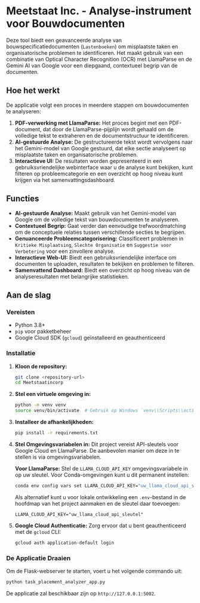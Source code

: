 # Meetstaat Inc. - Analyse-instrument voor Bouwdocumenten

Deze tool biedt een geavanceerde analyse van bouwspecificatiedocumenten (`Lastenboeken`) om misplaatste taken en organisatorische problemen te identificeren. Het maakt gebruik van een combinatie van Optical Character Recognition (OCR) met LlamaParse en de Gemini AI van Google voor een diepgaand, contextueel begrip van de documenten.

## Hoe het werkt

De applicatie volgt een proces in meerdere stappen om bouwdocumenten te analyseren:

1.  **PDF-verwerking met LlamaParse:** Het proces begint met een PDF-document, dat door de LlamaParse-pijplijn wordt gehaald om de volledige tekst te extraheren en de documentstructuur te identificeren.
2.  **AI-gestuurde Analyse:** De gestructureerde tekst wordt vervolgens naar het Gemini-model van Google gestuurd, dat elke sectie analyseert op misplaatste taken en organisatorische problemen.
3.  **Interactieve UI:** De resultaten worden gepresenteerd in een gebruiksvriendelijke webinterface waar u de analyse kunt bekijken, kunt filteren op probleemcategorie en een overzicht op hoog niveau kunt krijgen via het samenvattingsdashboard.

## Functies

-   **AI-gestuurde Analyse:** Maakt gebruik van het Gemini-model van Google om de volledige tekst van bouwdocumenten te analyseren.
-   **Contextueel Begrip:** Gaat verder dan eenvoudige trefwoordmatching om de conceptuele relaties tussen verschillende secties te begrijpen.
-   **Genuanceerde Probleemcategorisering:** Classificeert problemen in `Kritieke Misplaatsing`, `Slechte Organisatie` en `Suggestie voor Verbetering` voor een zinvollere analyse.
-   **Interactieve Web-UI:** Biedt een gebruiksvriendelijke interface om documenten te uploaden, resultaten te bekijken en problemen te filteren.
-   **Samenvattend Dashboard:** Biedt een overzicht op hoog niveau van de analyseresultaten met belangrijke statistieken.

## Aan de slag

### Vereisten

-   Python 3.8+
-   `pip` voor pakketbeheer
-   Google Cloud SDK (`gcloud`) geïnstalleerd en geauthenticeerd

### Installatie

1.  **Kloon de repository:**
    ```bash
    git clone <repository-url>
    cd Meetstaatincorp
    ```

2.  **Stel een virtuele omgeving in:**
    ```bash
    python -m venv venv
    source venv/bin/activate  # Gebruik op Windows `venv\\Scripts\\activate`
    ```

3.  **Installeer de afhankelijkheden:**
    ```bash
    pip install -r requirements.txt
    ```

4.  **Stel Omgevingsvariabelen in:**
    Dit project vereist API-sleutels voor Google Cloud en LlamaParse. De aanbevolen manier om deze in te stellen is via omgevingsvariabelen.

    **Voor LlamaParse:**
    Stel de `LLAMA_CLOUD_API_KEY` omgevingsvariabele in op uw sleutel. Voor Conda-omgevingen kunt u dit permanent instellen:
    ```bash
    conda env config vars set LLAMA_CLOUD_API_KEY="uw_llama_cloud_api_sleutel"
    ```
    Als alternatief kunt u voor lokale ontwikkeling een `.env`-bestand in de hoofdmap van het project aanmaken en de sleutel daar toevoegen:
    ```
    LLAMA_CLOUD_API_KEY="uw_llama_cloud_api_sleutel"
    ```

5.  **Google Cloud Authenticatie:**
    Zorg ervoor dat u bent geauthenticeerd met de `gcloud` CLI:
    ```bash
    gcloud auth application-default login
    ```

### De Applicatie Draaien

Om de Flask-webserver te starten, voert u het volgende commando uit:
```bash
python task_placement_analyzer_app.py
```
De applicatie zal beschikbaar zijn op `http://127.0.0.1:5002`.
